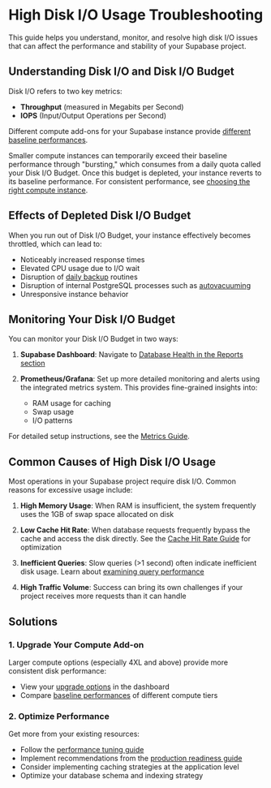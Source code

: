 # High Disk I/O Usage Troubleshooting

This guide helps you understand, monitor, and resolve high disk I/O issues that can affect the performance and stability of your Supabase project.

## Understanding Disk I/O and Disk I/O Budget

Disk I/O refers to two key metrics:
- **Throughput** (measured in Megabits per Second)
- **IOPS** (Input/Output Operations per Second)

Different compute add-ons for your Supabase instance provide [different baseline performances](https://supabase.com/docs/guides/platform/compute-add-ons#compute-size).

Smaller compute instances can temporarily exceed their baseline performance through "bursting," which consumes from a daily quota called your Disk I/O Budget. Once this budget is depleted, your instance reverts to its baseline performance. For consistent performance, see [choosing the right compute instance](https://supabase.com/docs/guides/platform/compute-add-ons#choosing-the-right-compute-instance-for-consistent-disk-performance).

## Effects of Depleted Disk I/O Budget

When you run out of Disk I/O Budget, your instance effectively becomes throttled, which can lead to:

- Noticeably increased response times
- Elevated CPU usage due to I/O wait
- Disruption of [daily backup](https://supabase.com/docs/guides/platform/backups#daily-backups) routines
- Disruption of internal PostgreSQL processes such as [autovacuuming](https://supabase.com/docs/guides/platform/database-size#vacuum-operations)
- Unresponsive instance behavior

## Monitoring Your Disk I/O Budget

You can monitor your Disk I/O Budget in two ways:

1. **Supabase Dashboard**: Navigate to [Database Health in the Reports section](https://supabase.com/dashboard/project/_/reports/database)

2. **Prometheus/Grafana**: Set up more detailed monitoring and alerts using the integrated metrics system. This provides fine-grained insights into:
   - RAM usage for caching
   - Swap usage
   - I/O patterns

For detailed setup instructions, see the [Metrics Guide](https://supabase.com/docs/guides/platform/metrics).

## Common Causes of High Disk I/O Usage

Most operations in your Supabase project require disk I/O. Common reasons for excessive usage include:

1. **High Memory Usage**: When RAM is insufficient, the system frequently uses the 1GB of swap space allocated on disk

2. **Low Cache Hit Rate**: When database requests frequently bypass the cache and access the disk directly. See the [Cache Hit Rate Guide](https://supabase.com/docs/guides/platform/performance#hit-rate) for optimization

3. **Inefficient Queries**: Slow queries (>1 second) often indicate inefficient disk usage. Learn about [examining query performance](https://supabase.com/docs/guides/platform/performance#examining-query-performance)

4. **High Traffic Volume**: Success can bring its own challenges if your project receives more requests than it can handle

## Solutions

### 1. Upgrade Your Compute Add-on

Larger compute options (especially 4XL and above) provide more consistent disk performance:

- View your [upgrade options](https://supabase.com/dashboard/project/_/settings/compute-and-disk) in the dashboard
- Compare [baseline performances](https://supabase.com/docs/guides/platform/compute-add-ons#compute-size) of different compute tiers

### 2. Optimize Performance

Get more from your existing resources:

- Follow the [performance tuning guide](https://supabase.com/docs/guides/platform/performance#examining-query-performance)
- Implement recommendations from the [production readiness guide](https://supabase.com/docs/guides/platform/going-into-prod#performance)
- Consider implementing caching strategies at the application level
- Optimize your database schema and indexing strategy
